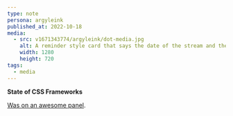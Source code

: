 ```yaml
---
type: note
persona: argyleink
published_at: 2022-10-18
media:
  - src: v1671343774/argyleink/dot-media.jpg
    alt: A reminder style card that says the date of the stream and the logo dot media
    width: 1280
    height: 720
tags: 
  - media
---
```


**State of CSS Frameworks**

[Was on an awesome panel](https://www.youtube.com/watch?v=twc-iF40TJY).